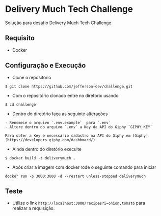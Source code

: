 # Delivery Much Tech Challenge

Solução para desafio Delivery Much Tech Challenge

## Requisito

- Docker

## Configuração e Execução

- Clone o repositorio

```
$ git clone https://github.com/jefferson-dev/challenge.git
```

- Com o repositório clonado entre no diretorio usando

```
$ cd challenge
```
- Dentro do diretório faça as seguinte alterações

```
- Renomeie o arquivo `.env.example`  para `.env`
- Altere dentro do arquivo `.env` a Key da API do Giphy `GIPHY_KEY`

Para obter a Key é necessário cadastro na API do Giphy em [Giphy](https://developers.giphy.com/dashboard/)
```

- Ainda dentro do diretório execulte
```
$ docker build -t deliverymuch .
```

- Após criar a imagem com docker rode o seguinte comando para iniciar
```
docker run -p 3000:3000 -d --restart unless-stopped deliverymuch
```

## Teste

- Utilize o link `http://localhost:3000/recipes?i=onion,tomato` para realizar a requisição.
